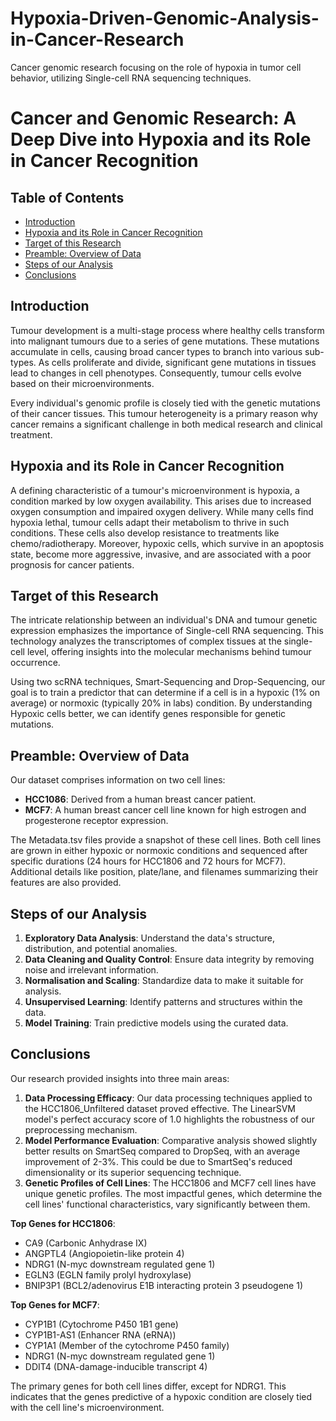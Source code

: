 # Hypoxia-Driven-Genomic-Analysis-in-Cancer-Research
Cancer genomic research focusing on the role of hypoxia in tumor cell behavior, utilizing Single-cell RNA sequencing techniques.
# Cancer and Genomic Research: A Deep Dive into Hypoxia and its Role in Cancer Recognition

## Table of Contents
- [Introduction](#introduction)
- [Hypoxia and its Role in Cancer Recognition](#hypoxia-and-its-role-in-cancer-recognition)
- [Target of this Research](#target-of-this-research)
- [Preamble: Overview of Data](#preamble-overview-of-data)
- [Steps of our Analysis](#steps-of-our-analysis)
- [Conclusions](#conclusions)

## Introduction

Tumour development is a multi-stage process where healthy cells transform into malignant tumours due to a series of gene mutations. These mutations accumulate in cells, causing broad cancer types to branch into various sub-types. As cells proliferate and divide, significant gene mutations in tissues lead to changes in cell phenotypes. Consequently, tumour cells evolve based on their microenvironments.

Every individual's genomic profile is closely tied with the genetic mutations of their cancer tissues. This tumour heterogeneity is a primary reason why cancer remains a significant challenge in both medical research and clinical treatment.

## Hypoxia and its Role in Cancer Recognition

A defining characteristic of a tumour's microenvironment is hypoxia, a condition marked by low oxygen availability. This arises due to increased oxygen consumption and impaired oxygen delivery. While many cells find hypoxia lethal, tumour cells adapt their metabolism to thrive in such conditions. These cells also develop resistance to treatments like chemo/radiotherapy. Moreover, hypoxic cells, which survive in an apoptosis state, become more aggressive, invasive, and are associated with a poor prognosis for cancer patients.

## Target of this Research

The intricate relationship between an individual's DNA and tumour genetic expression emphasizes the importance of Single-cell RNA sequencing. This technology analyzes the transcriptomes of complex tissues at the single-cell level, offering insights into the molecular mechanisms behind tumour occurrence. 

Using two scRNA techniques, Smart-Sequencing and Drop-Sequencing, our goal is to train a predictor that can determine if a cell is in a hypoxic (1% on average) or normoxic (typically 20% in labs) condition. By understanding Hypoxic cells better, we can identify genes responsible for genetic mutations.

## Preamble: Overview of Data

Our dataset comprises information on two cell lines:

- **HCC1086**: Derived from a human breast cancer patient.
- **MCF7**: A human breast cancer cell line known for high estrogen and progesterone receptor expression.

The Metadata.tsv files provide a snapshot of these cell lines. Both cell lines are grown in either hypoxic or normoxic conditions and sequenced after specific durations (24 hours for HCC1806 and 72 hours for MCF7). Additional details like position, plate/lane, and filenames summarizing their features are also provided.

## Steps of our Analysis

1. **Exploratory Data Analysis**: Understand the data's structure, distribution, and potential anomalies.
2. **Data Cleaning and Quality Control**: Ensure data integrity by removing noise and irrelevant information.
3. **Normalisation and Scaling**: Standardize data to make it suitable for analysis.
4. **Unsupervised Learning**: Identify patterns and structures within the data.
5. **Model Training**: Train predictive models using the curated data.

## Conclusions

Our research provided insights into three main areas:

1. **Data Processing Efficacy**: Our data processing techniques applied to the HCC1806_Unfiltered dataset proved effective. The LinearSVM model's perfect accuracy score of 1.0 highlights the robustness of our preprocessing mechanism.
2. **Model Performance Evaluation**: Comparative analysis showed slightly better results on SmartSeq compared to DropSeq, with an average improvement of 2-3%. This could be due to SmartSeq's reduced dimensionality or its superior sequencing technique.
3. **Genetic Profiles of Cell Lines**: The HCC1806 and MCF7 cell lines have unique genetic profiles. The most impactful genes, which determine the cell lines' functional characteristics, vary significantly between them.

**Top Genes for HCC1806**:
- CA9 (Carbonic Anhydrase IX)
- ANGPTL4 (Angiopoietin-like protein 4)
- NDRG1 (N-myc downstream regulated gene 1)
- EGLN3 (EGLN family prolyl hydroxylase)
- BNIP3P1 (BCL2/adenovirus E1B interacting protein 3 pseudogene 1)

**Top Genes for MCF7**:
- CYP1B1 (Cytochrome P450 1B1 gene)
- CYP1B1-AS1 (Enhancer RNA (eRNA))
- CYP1A1 (Member of the cytochrome P450 family)
- NDRG1 (N-myc downstream regulated gene 1)
- DDIT4 (DNA-damage-inducible transcript 4)

The primary genes for both cell lines differ, except for NDRG1. This indicates that the genes predictive of a hypoxic condition are closely tied with the cell line's microenvironment.
